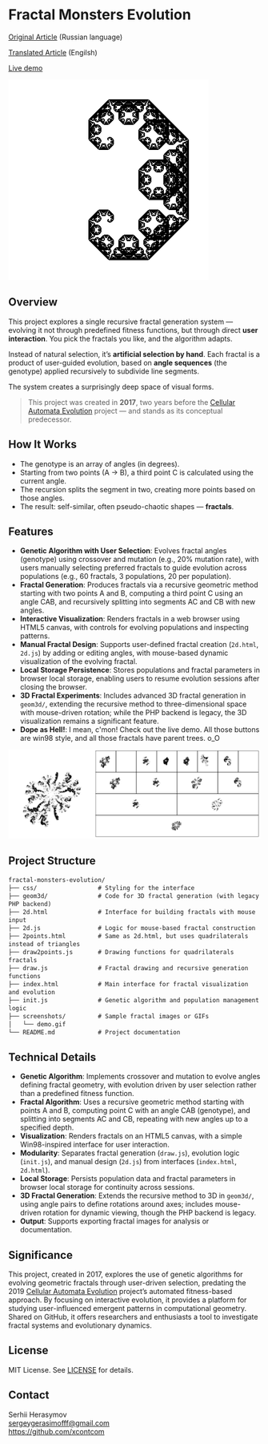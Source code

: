 # Fractal Monsters Evolution

[Original Article](https://habr.com/ru/articles/328568/) (Russian language)

[Translated Article](https://github.com/xcontcom/fractals/blob/master/docs/article.md) (Engilsh)

[Live demo](https://fractal.xcont.com/)

![Demo](screenshots/demo.gif)

## Overview

This project explores a single recursive fractal generation system — evolving it not through predefined fitness functions, but through direct **user interaction**. You pick the fractals you like, and the algorithm adapts.

Instead of natural selection, it’s **artificial selection by hand**. Each fractal is a product of user-guided evolution, based on **angle sequences** (the genotype) applied recursively to subdivide line segments.

The system creates a surprisingly deep space of visual forms.

> This project was created in **2017**, two years before the [Cellular Automata Evolution](https://github.com/xcontcom/cellular-automata-evolution) project — and stands as its conceptual predecessor.

## How It Works

- The genotype is an array of angles (in degrees).
- Starting from two points (A → B), a third point C is calculated using the current angle.
- The recursion splits the segment in two, creating more points based on those angles.
- The result: self-similar, often pseudo-chaotic shapes — **fractals**.

## Features
- **Genetic Algorithm with User Selection**: Evolves fractal angles (genotype) using crossover and mutation (e.g., 20% mutation rate), with users manually selecting preferred fractals to guide evolution across populations (e.g., 60 fractals, 3 populations, 20 per population).
- **Fractal Generation**: Produces fractals via a recursive geometric method starting with two points A and B, computing a third point C using an angle CAB, and recursively splitting into segments AC and CB with new angles.
- **Interactive Visualization**: Renders fractals in a web browser using HTML5 canvas, with controls for evolving populations and inspecting patterns.
- **Manual Fractal Design**: Supports user-defined fractal creation (`2d.html`, `2d.js`) by adding or editing angles, with mouse-based dynamic visualization of the evolving fractal.
- **Local Storage Persistence**: Stores populations and fractal parameters in browser local storage, enabling users to resume evolution sessions after closing the browser.
- **3D Fractal Experiments**: Includes advanced 3D fractal generation in `geom3d/`, extending the recursive method to three-dimensional space with mouse-driven rotation; while the PHP backend is legacy, the 3D visualization remains a significant feature.
- **Dope as Hell!**: I mean, c'mon! Check out the live demo. All those buttons are win98 style, and all those fractals have parent trees. o_O

![parent tree](screenshots/preview.png)

## Project Structure
```
fractal-monsters-evolution/
├── css/                 # Styling for the interface
├── geom3d/              # Code for 3D fractal generation (with legacy PHP backend)
├── 2d.html              # Interface for building fractals with mouse input
├── 2d.js                # Logic for mouse-based fractal construction
├── 2points.html         # Same as 2d.html, but uses quadrilaterals instead of triangles
├── draw2points.js       # Drawing functions for quadrilaterals fractals
├── draw.js              # Fractal drawing and recursive generation functions
├── index.html           # Main interface for fractal visualization and evolution
├── init.js              # Genetic algorithm and population management logic
├── screenshots/         # Sample fractal images or GIFs
│   └── demo.gif
└── README.md            # Project documentation
```

## Technical Details
- **Genetic Algorithm**: Implements crossover and mutation to evolve angles defining fractal geometry, with evolution driven by user selection rather than a predefined fitness function.
- **Fractal Algorithm**: Uses a recursive geometric method starting with points A and B, computing point C with an angle CAB (genotype), and splitting into segments AC and CB, repeating with new angles up to a specified depth.
- **Visualization**: Renders fractals on an HTML5 canvas, with a simple Win98-inspired interface for user interaction.
- **Modularity**: Separates fractal generation (`draw.js`), evolution logic (`init.js`), and manual design (`2d.js`) from interfaces (`index.html`, `2d.html`).
- **Local Storage**: Persists population data and fractal parameters in browser local storage for continuity across sessions.
- **3D Fractal Generation**: Extends the recursive method to 3D in `geom3d/`, using angle pairs to define rotations around axes; includes mouse-driven rotation for dynamic viewing, though the PHP backend is legacy.
- **Output**: Supports exporting fractal images for analysis or documentation.

## Significance
This project, created in 2017, explores the use of genetic algorithms for evolving geometric fractals through user-driven selection, predating the 2019 [Cellular Automata Evolution](https://github.com/xcontcom/cellular-automata-evolution) project’s automated fitness-based approach. By focusing on interactive evolution, it provides a platform for studying user-influenced emergent patterns in computational geometry. Shared on GitHub, it offers researchers and enthusiasts a tool to investigate fractal systems and evolutionary dynamics.

## License
MIT License. See [LICENSE](LICENSE) for details.

## Contact
Serhii Herasymov  
sergeygerasimofff@gmail.com  
https://github.com/xcontcom
